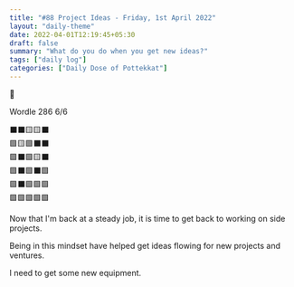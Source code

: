 ```yaml
---
title: "#88 Project Ideas - Friday, 1st April 2022"
layout: "daily-theme"
date: 2022-04-01T12:19:45+05:30
draft: false
summary: "What do you do when you get new ideas?"
tags: ["daily log"]
categories: ["Daily Dose of Pottekkat"]
---
```


🥲

Wordle 286 6/6

⬛⬛🟨🟨⬛\
🟩🟨🟩⬛⬛\
🟩⬛🟩🟨⬛\
🟩⬛🟩⬛🟩\
🟩⬛🟩🟩🟩\
🟩🟩🟩🟩🟩

Now that I'm back at a steady job, it is time to get back to working on side projects.

Being in this mindset have helped get ideas flowing for new projects and ventures.

I need to get some new equipment.
